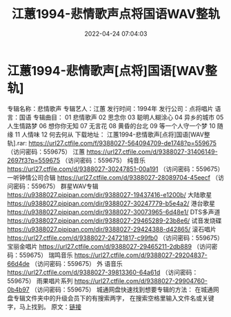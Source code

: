 ﻿---
title: 江蕙1994-悲情歌声点将国语WAV整轨
date: 2022-04-24 07:04:03
categories: WAV车载音乐、镜像
tags: 国语流行
---
# 江蕙1994-悲情歌声[点将]国语[WAV整轨]

专辑名称：悲情歌声
专辑艺人：江蕙
发行时间：1994年
发行公司：点将唱片
语言：国语
专辑曲目：
01 悲情歌声
02 思念你
03 聪明人糊涂心
04 异乡的城市
05 人生情路梦
06 想你你无知
07 无言花
08 黄昏的台北
09 等一个人守一个梦
10 随缘
11 人情味
12 何去何从
下载地址：
江蕙1994-悲情歌声[点将]国语[WAV整轨].rar: https://url27.ctfile.com/f/9388027-564094709-de1748?p=559675
（访问密码：559675）
江蕙
https://url27.ctfile.com/d/9388027-31406149-2697f3?p=559675
（访问密码：559675）
纯音乐
https://url27.ctfile.com/d/9388027-30247851-00a191
（访问密码：559675）
一听钟情公司合辑
https://url27.ctfile.com/d/9388027-28089704-45eecf
（访问密码：559675）
群星WAV专辑
https://u9388027.pipipan.com/dir/9388027-19437416-e1200b/
大陆歌星
https://u9388027.pipipan.com/dir/9388027-30247779-b5e4a2/
港台歌星
https://u9388027.pipipan.com/dir/9388027-30073965-6d48e1/
DTS多声道
https://u9388027.pipipan.com/dir/9388027-29465289-23b8e6/
试音发烧碟
https://u9388027.pipipan.com/dir/9388027-29424388-d42865/
滚石唱片
https://url27.ctfile.com/d/9388027-24721817-c99fb0
（访问密码：559675）
宝丽金唱片
https://url27.ctfile.com/d/9388027-29465211-2db889
（访问密码：559675）
瑞鸣音乐
https://url27.ctfile.com/d/9388027-29204837-66d4de
（访问密码：559675）
外
语音乐
https://url27.ctfile.com/d/9388027-39813360-64a61d
（访问密码：559675）
雨果唱片系列
https://url27.ctfile.com/d/9388027-29904760-0b4b97
（访问密码：559675）
城通网盘快速找到想要专辑的方法：
在城通网盘专辑文件夹中的升级会员下的有搜索两字，
在搜索空格里输入文件名或关键字，马上找到。
原文：[链接](https://blog.sina.com.cn/s/blog_1647c7e7601030wtw.html)